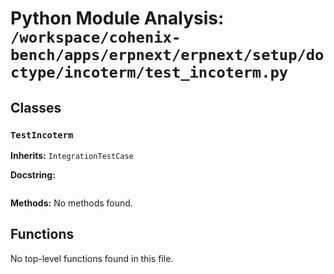 # Python Module Analysis: `/workspace/cohenix-bench/apps/erpnext/erpnext/setup/doctype/incoterm/test_incoterm.py`

## Classes

### `TestIncoterm`
**Inherits:** `IntegrationTestCase`


**Docstring:**
```

```

**Methods:**
No methods found.




## Functions

No top-level functions found in this file.
